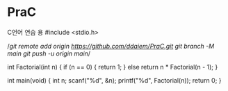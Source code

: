 # PraC
C언어 연습 용
#include <stdio.h>

/*git remote add origin https://github.com/ddaiem/PraC.git
git branch -M main
git push -u origin main*/

int Factorial(int n) {
	if (n == 0) {
		return 1;
	}
	else
		return n * Factorial(n - 1);
}

int main(void) {
	int n;
	scanf("%d", &n);
	printf("%d", Factorial(n));
	return 0;
}
